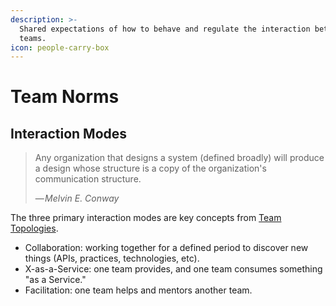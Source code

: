 ```yaml
---
description: >-
  Shared expectations of how to behave and regulate the interaction between
  teams.
icon: people-carry-box
---
```


# Team Norms

## Interaction Modes

> Any organization that designs a system (defined broadly) will produce a design whose structure is a copy of the organization's communication structure.
>
> — _Melvin E. Conway_

The three primary interaction modes are key concepts from [Team Topologies](https://teamtopologies.com/key-concepts).

* Collaboration: working together for a defined period to discover new things (APIs, practices, technologies, etc).
* X-as-a-Service: one team provides, and one team consumes something "as a Service."
* Facilitation: one team helps and mentors another team.

